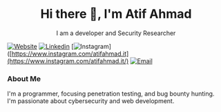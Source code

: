 <h1 align='center'> Hi there 👋, I'm Atif Ahmad   </h1>

<p align='center'>
  I am a developer and Security Researcher
</p>

 [![Website](https://img.shields.io/badge/Website-3776AB?style=for-the-badge)](atifahmad.pythonanywhere.com)
 [![Linkedin](https://img.shields.io/badge/LinkedIn-0077B5?style=for-the-badge&logo=linkedin&logoColor=white)](https://www.linkedin.com/in/atif-ahmad-031850238/)
 [![Instagram](https://img.shields.io/badge/Instagram-E4405F?style=for-the-badge&logo=instagram&logoColor=white)]([https://www.instagram.com/atifahmad.it](https://www.instagram.com/atifahmad.it/)
 [![Email](https://img.shields.io/badge/Email-8B89CC?style=for-the-badge&logo=protonmail&logoColor=white)](mailto:atifahmad13200@gmail.com)
### About Me
I'm a programmer, focusing penetration testing, and bug bounty hunting. I'm passionate about cybersecurity and web development.
